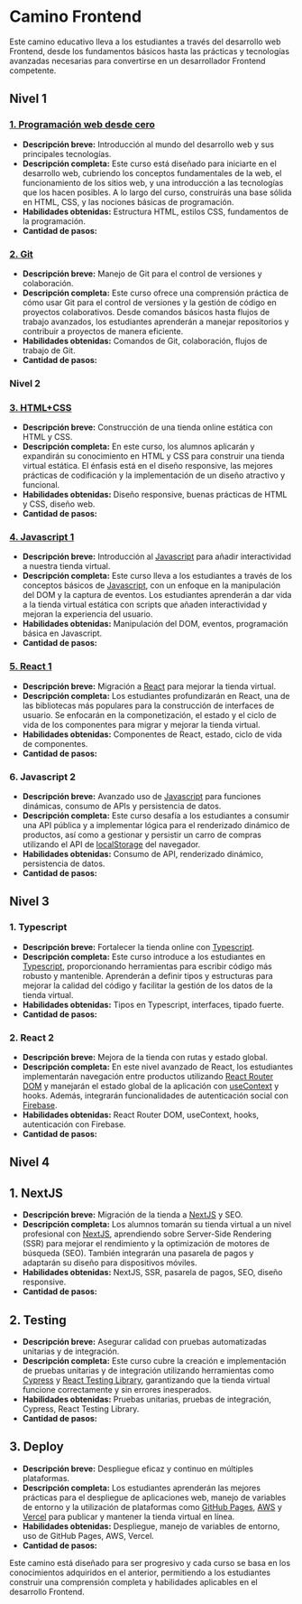 # Camino Frontend

Este camino educativo lleva a los estudiantes a través del desarrollo web Frontend, desde los fundamentos básicos hasta las prácticas y tecnologías avanzadas necesarias para convertirse en un desarrollador Frontend competente.

## Nivel 1

### [1. Programación web desde cero](./courses/pwdc/docs/es/README.es.md)

- **Descripción breve:** Introducción al mundo del desarrollo web y sus principales tecnologías.
- **Descripción completa:** Este curso está diseñado para iniciarte en el desarrollo web, cubriendo los conceptos fundamentales de la web, el funcionamiento de los sitios web, y una introducción a las tecnologías que los hacen posibles. A lo largo del curso, construirás una base sólida en HTML, CSS, y las nociones básicas de programación.
- **Habilidades obtenidas:** Estructura HTML, estilos CSS, fundamentos de la programación.
- **Cantidad de pasos:**

### [2. Git](./courses/GIT.es.md)

- **Descripción breve:** Manejo de Git para el control de versiones y colaboración.
- **Descripción completa:** Este curso ofrece una comprensión práctica de cómo usar Git para el control de versiones y la gestión de código en proyectos colaborativos. Desde comandos básicos hasta flujos de trabajo avanzados, los estudiantes aprenderán a manejar repositorios y contribuir a proyectos de manera eficiente.
- **Habilidades obtenidas:** Comandos de Git, colaboración, flujos de trabajo de Git.
- **Cantidad de pasos:**

### Nivel 2

### [3. HTML+CSS](./courses/html+css/docs/es/README.es.md)

- **Descripción breve:** Construcción de una tienda online estática con HTML y CSS.
- **Descripción completa:** En este curso, los alumnos aplicarán y expandirán su conocimiento en HTML y CSS para construir una tienda virtual estática. El énfasis está en el diseño responsive, las mejores prácticas de codificación y la implementación de un diseño atractivo y funcional.
- **Habilidades obtenidas:** Diseño responsive, buenas prácticas de HTML y CSS, diseño web.
- **Cantidad de pasos:**

### [4. Javascript 1](./courses/JAVASCRIPT-1.es.md)

- **Descripción breve:** Introducción al [Javascript](https://developer.mozilla.org/en-US/docs/Web/JavaScript) para añadir interactividad a nuestra tienda virtual.
- **Descripción completa:** Este curso lleva a los estudiantes a través de los conceptos básicos de [Javascript](https://developer.mozilla.org/en-US/docs/Web/JavaScript), con un enfoque en la manipulación del DOM y la captura de eventos. Los estudiantes aprenderán a dar vida a la tienda virtual estática con scripts que añaden interactividad y mejoran la experiencia del usuario.
- **Habilidades obtenidas:** Manipulación del DOM, eventos, programación básica en Javascript.
- **Cantidad de pasos:**

### [5. React 1](/courses/REACT-1.es.md)

- **Descripción breve:** Migración a [React](https://react.dev/) para mejorar la tienda virtual.
- **Descripción completa:** Los estudiantes profundizarán en React, una de las bibliotecas más populares para la construcción de interfaces de usuario. Se enfocarán en la componetización, el estado y el ciclo de vida de los componentes para migrar y mejorar la tienda virtual.
- **Habilidades obtenidas:** Componentes de React, estado, ciclo de vida de componentes.
- **Cantidad de pasos:**

### 6. Javascript 2

- **Descripción breve:** Avanzado uso de [Javascript](https://developer.mozilla.org/en-US/docs/Web/JavaScript) para funciones dinámicas, consumo de APIs y persistencia de datos.
- **Descripción completa:** Este curso desafía a los estudiantes a consumir una API pública y a implementar lógica para el renderizado dinámico de productos, así como a gestionar y persistir un carro de compras utilizando el API de [localStorage](https://developer.mozilla.org/en-US/docs/Web/API/Window/localStorage) del navegador.
- **Habilidades obtenidas:** Consumo de API, renderizado dinámico, persistencia de datos.
- **Cantidad de pasos:**

## Nivel 3

### 1. Typescript

- **Descripción breve:** Fortalecer la tienda online con [Typescript](https://www.typescriptlang.org/).
- **Descripción completa:** Este curso introduce a los estudiantes en [Typescript](https://www.typescriptlang.org/), proporcionando herramientas para escribir código más robusto y mantenible. Aprenderán a definir tipos y estructuras para mejorar la calidad del código y facilitar la gestión de los datos de la tienda virtual.
- **Habilidades obtenidas:** Tipos en Typescript, interfaces, tipado fuerte.
- **Cantidad de pasos:**

### 2. React 2

- **Descripción breve:** Mejora de la tienda con rutas y estado global.
- **Descripción completa:** En este nivel avanzado de React, los estudiantes implementarán navegación entre productos utilizando [React Router DOM](https://reactrouter.com/en/main) y manejarán el estado global de la aplicación con [useContext](https://react.dev/reference/react/useContext) y hooks. Además, integrarán funcionalidades de autenticación social con [Firebase](https://firebase.google.com/).
- **Habilidades obtenidas:** React Router DOM, useContext, hooks, autenticación con Firebase.
- **Cantidad de pasos:**

## Nivel 4

## 1. NextJS

- **Descripción breve:** Migración de la tienda a [NextJS](https://nextjs.org/) y SEO.
- **Descripción completa:** Los alumnos tomarán su tienda virtual a un nivel profesional con [NextJS](https://nextjs.org/), aprendiendo sobre Server-Side Rendering (SSR) para mejorar el rendimiento y la optimización de motores de búsqueda (SEO). También integrarán una pasarela de pagos y adaptarán su diseño para dispositivos móviles.
- **Habilidades obtenidas:** NextJS, SSR, pasarela de pagos, SEO, diseño responsive.
- **Cantidad de pasos:**

## 2. Testing

- **Descripción breve:** Asegurar calidad con pruebas automatizadas unitarias y de integración.
- **Descripción completa:** Este curso cubre la creación e implementación de pruebas unitarias y de integración utilizando herramientas como [Cypress](https://www.cypress.io/) y [React Testing Library](https://testing-library.com/), garantizando que la tienda virtual funcione correctamente y sin errores inesperados.
- **Habilidades obtenidas:** Pruebas unitarias, pruebas de integración, Cypress, React Testing Library.
- **Cantidad de pasos:**

## 3. Deploy

- **Descripción breve:** Despliegue eficaz y continuo en múltiples plataformas.
- **Descripción completa:** Los estudiantes aprenderán las mejores prácticas para el despliegue de aplicaciones web, manejo de variables de entorno y la utilización de plataformas como [GitHub Pages](https://pages.github.com/), [AWS](https://aws.amazon.com/) y [Vercel](https://vercel.com/) para publicar y mantener la tienda virtual en línea.
- **Habilidades obtenidas:** Despliegue, manejo de variables de entorno, uso de GitHub Pages, AWS, Vercel.
- **Cantidad de pasos:**

Este camino está diseñado para ser progresivo y cada curso se basa en los conocimientos adquiridos en el anterior, permitiendo a los estudiantes construir una comprensión completa y habilidades aplicables en el desarrollo Frontend.
